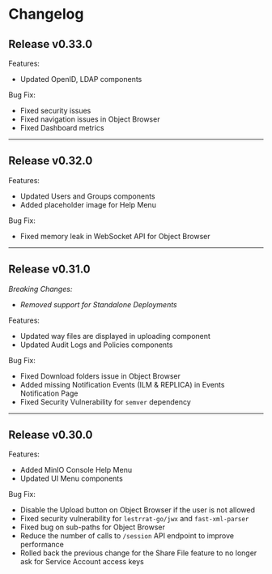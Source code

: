 <!-- @format -->

# Changelog

## Release v0.33.0
Features:
- Updated OpenID, LDAP components

Bug Fix:

- Fixed security issues
- Fixed navigation issues in Object Browser
- Fixed Dashboard metrics
---
## Release v0.32.0
Features:
- Updated Users and Groups components
- Added placeholder image for Help Menu

Bug Fix:

- Fixed memory leak in WebSocket API for Object Browser 
---
## Release v0.31.0

*Breaking Changes:*

- *Removed support for Standalone Deployments*

Features:

- Updated way files are displayed in uploading component
- Updated Audit Logs and Policies components

Bug Fix:

- Fixed Download folders issue in Object Browser
- Added missing Notification Events (ILM & REPLICA) in Events Notification Page
- Fixed Security Vulnerability for `semver` dependency
---
## Release v0.30.0

Features:

- Added MinIO Console Help Menu
- Updated UI Menu components

Bug Fix:

- Disable the Upload button on Object Browser if the user is not allowed
- Fixed security vulnerability for `lestrrat-go/jwx` and `fast-xml-parser`
- Fixed bug on sub-paths for Object Browser
- Reduce the number of calls to `/session` API endpoint to improve performance
- Rolled back the previous change for the Share File feature to no longer ask for Service Account access keys
